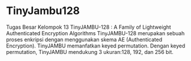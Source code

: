 # TinyJambu128
Tugas Besar Kelompok 13 TinyJAMBU-128 : A Family of Lightweight Authenticated Encryption Algorithms
TinyJAMBU-128 merupakan sebuah proses enkripsi dengan menggunakan skema AE (Authenticated Encryption). 
TinyJAMBU memanfatkan keyed permutation. Dengan keyed permutation, TinyJAMBU mendukung 3 ukuran:128, 192, dan 256 bit. 
